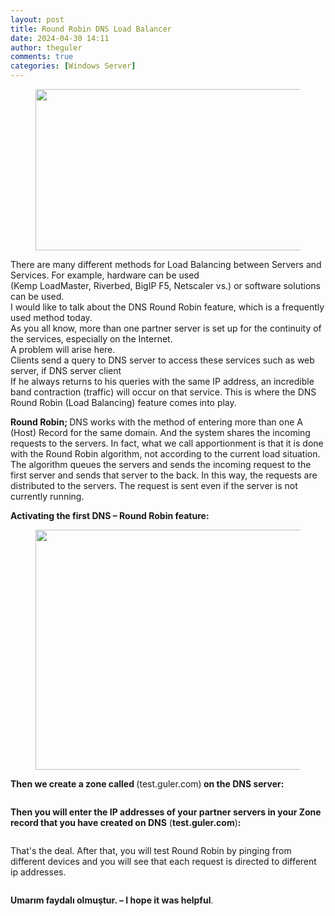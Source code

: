 ```yaml
---
layout: post
title: Round Robin DNS Load Balancer
date: 2024-04-30 14:11
author: theguler
comments: true
categories: [Windows Server]
---
```

<!-- wp:image {"id":11739,"width":"518px","height":"258px","sizeSlug":"large","linkDestination":"none"} -->
<figure class="wp-block-image size-large is-resized"><img src="https://theguler.wordpress.com/wp-content/uploads/2024/05/round-robin-cf.jpg?w=1024" alt="" class="wp-image-11739" style="width:518px;height:258px" /></figure>
<!-- /wp:image -->

<!-- wp:paragraph -->
<p>There are many different methods for Load Balancing between Servers and Services. For example, hardware can be used<br>(Kemp LoadMaster, Riverbed, BigIP F5, Netscaler vs.) or software solutions can be used.<br>I would like to talk about the DNS Round Robin feature, which is a frequently used method today.<br>As you all know, more than one partner server is set up for the continuity of the services, especially on the Internet.<br>A problem will arise here.<br>Clients send a query to DNS server to access these services such as web server, if DNS server client<br>If he always returns to his queries with the same IP address, an incredible band contraction (traffic) will occur on that service. This is where the DNS Round Robin (Load Balancing) feature comes into play.</p>
<!-- /wp:paragraph -->

<!-- wp:paragraph -->
<p><strong>Round Robin; </strong>DNS works with the method of entering more than one A (Host) Record for the same domain. And the system shares the incoming requests to the servers. In fact, what we call apportionment is that it is done with the Round Robin algorithm, not according to the current load situation. The algorithm queues the servers and sends the incoming request to the first server and sends that server to the back. In this way, the requests are distributed to the servers. The request is sent even if the server is not currently running.</p>
<!-- /wp:paragraph -->

<!-- wp:paragraph -->
<p><strong>Activating the first DNS – Round Robin feature:</strong></p>
<!-- /wp:paragraph -->

<!-- wp:image {"id":4969,"width":"577px","height":"384px","sizeSlug":"large","linkDestination":"none"} -->
<figure class="wp-block-image size-large is-resized"><img src="https://theguler.wordpress.com/wp-content/uploads/2022/10/robin.png?w=841" alt="" class="wp-image-4969" style="width:577px;height:384px" /></figure>
<!-- /wp:image -->

<!-- wp:paragraph -->
<p><strong>Then we create a zone called </strong>(test.guler.com)<strong> on the DNS server:</strong></p>
<!-- /wp:paragraph -->

<!-- wp:image {"id":4972,"sizeSlug":"large","linkDestination":"none"} -->
<figure class="wp-block-image size-large"><img src="https://theguler.wordpress.com/wp-content/uploads/2022/10/zone_create.png?w=811" alt="" class="wp-image-4972" /></figure>
<!-- /wp:image -->

<!-- wp:paragraph -->
<p><strong>Then you will enter the IP addresses of your partner servers in your Zone record that you have created on DNS</strong> (<strong>test.guler.com</strong>)<strong>:</strong></p>
<!-- /wp:paragraph -->

<!-- wp:image {"id":4970,"sizeSlug":"large","linkDestination":"none"} -->
<figure class="wp-block-image size-large"><img src="https://theguler.wordpress.com/wp-content/uploads/2022/10/test_web.png?w=859" alt="" class="wp-image-4970" /></figure>
<!-- /wp:image -->

<!-- wp:paragraph -->
<p>That's the deal. After that, you will test Round Robin by pinging from different devices and you will see that each request is directed to different ip addresses.</p>
<!-- /wp:paragraph -->

<!-- wp:image {"id":4975,"sizeSlug":"large","linkDestination":"none"} -->
<figure class="wp-block-image size-large"><img src="https://theguler.wordpress.com/wp-content/uploads/2022/10/nslookup.png?w=1024" alt="" class="wp-image-4975" /></figure>
<!-- /wp:image -->

<!-- wp:paragraph -->
<p><strong>Umarım faydalı olmuştur. – I hope it was helpful</strong>.</p>
<!-- /wp:paragraph -->
